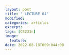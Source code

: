 ```yaml
---
layout: post
title: " LECTURE 04"
modified:
categories: articles
excerpt:
tags: [CS231n]
image:
  feature:
date: 2022-08-18T009:044:00
---
```


